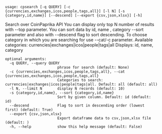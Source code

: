 ```
usage: cpsearch [-q QUERY] [-c {currencies,exchanges,icos,people,tags,all}] [-l N] [-s {category,id,name}] [--descend] [--export {csv,json,xlsx}] [-h]
```

Search over CoinPaprika API You can display only top N number of results with --top parameter. You can sort data by id, name , category --sort
parameter and also with --descend flag to sort descending. To choose category in which you are searching for use --cat/-c parameter. Available
categories: currencies|exchanges|icos|people|tags|all Displays: id, name, category

```
optional arguments:
  -q QUERY, --query QUERY
                        phrase for search (default: None)
  -c {currencies,exchanges,icos,people,tags,all}, --cat {currencies,exchanges,icos,people,tags,all}
                        Categories to search: currencies|exchanges|icos|people|tags|all. Default: all (default: all)
  -l N, --limit N       display N records (default: 10)
  -s {category,id,name}, --sort {category,id,name}
                        Sort by given column. Default: id (default: id)
  --descend             Flag to sort in descending order (lowest first) (default: True)
  --export {csv,json,xlsx}
                        Export dataframe data to csv,json,xlsx file (default: )
  -h, --help            show this help message (default: False)
```
